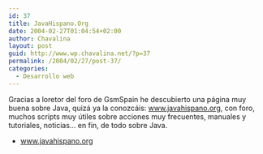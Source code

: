 ```yaml
---
id: 37
title: JavaHispano.Org
date: 2004-02-27T01:04:54+02:00
author: Chavalina
layout: post
guid: http://www.wp.chavalina.net/?p=37
permalink: /2004/02/27/post-37/
categories:
  - Desarrollo web
---
```

Gracias a <span class="alguien">loretor</span> del foro de GsmSpain he descubierto una p&aacute;gina muy buena sobre Java, quiz&aacute; ya la conozc&aacute;is: <a href="http://www.javahispano.org/canyamo.action" target="_blank">www.javahispano.org</a>, con foro, muchos scripts muy &uacute;tiles sobre acciones muy frecuentes, manuales y tutoriales, noticias&#8230; en fin, de todo sobre Java.

  * <a href="http://www.javahispano.org/canyamo.action" target="_blank">www.javahispano.org</a>